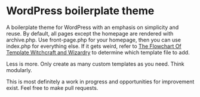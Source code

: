 # WordPress boilerplate theme

A boilerplate theme for WordPress with an emphasis on simplicity and reuse. By default, all pages except the homepage are rendered with archive.php. Use front-page.php for your homepage, then you can use index.php for everything else. If it gets weird, refer to [The Flowchart Of Template Witchcraft and Wizardry](http://codex.wordpress.org/File:wp-template-hierarchy.jpg) to determine which template file to add.

Less is more. Only create as many custom templates as you need. Think modularly.

This is most definitely a work in progress and opportunities for improvement exist. Feel free to make pull requests.
